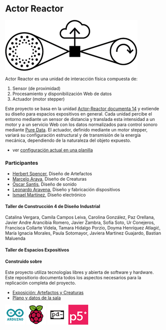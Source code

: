 # Actor Reactor

![Logo Actor Reactor](img/actor-reactor-logo.png)

Actor Reactor es una unidad de interacción física compuesta de:  

1. Sensor (de proximidad)
2. Procesamiento y disponibilización Web de datos
3. Actuador (motor stepper)

Este proyecto se basa en la unidad [Actor-Reactor documenta 14](https://github.com/amereida/actor-re-actor) y extiende su diseño para espacios expositivos en general. Cada unidad percibe el entorno mediante un sensor de distancia y translada esta intensidad a un motor y a un servicio Web con los datos normalizados para control sonoro mediante [Pure Data](https://puredata.info/). El actuador, definido mediante un motor stepper, variará su configuración estructural y de transmisión de la energía mecánica, dependiendo de la naturaleza del objeto expuesto.

* ver [configuración actual en una planilla](https://docs.google.com/spreadsheets/d/1H8SptrEivwXtSlFbvr6E0EB0E-gABvcepRMJ9xA1qTE/edit?usp=sharing) 

### Participantes

* [Herbert Spencer](http://wiki.ead.pucv.cl/index.php/Herbert_Spencer), Diseño de Artefactos
* [Marcelo Araya](http://wiki.ead.pucv.cl/index.php/Marcelo_Araya), Diseño de Creaturas
* [Óscar Santis](https://soundcloud.com/oscarsantis), Diseño de sonido
* [Leonardo Aravena](http://wiki.ead.pucv.cl/index.php/Leonardo_Aravena), Diseño y fabricación dispositivos
* [Ismael Martinez](https://www.linkedin.com/in/ismael-martinez-8bb78ba3/), Diseño electrónico 

#### Taller de Construcción 4 de Diseño Industrial

Catalina Vergara, Camila Campos Leiva, Carolina González, Paz Orellana, Javier Andre Arancibia Romero, Javier Zambra, Sofía Soto, Ur Conejeros, Francisca Collarte Videla, Tamara Hidalgo Porzio, Doyma Henríquez Atlagić, María Ignacia Morales, Paula Sotomayor, Javiera Martinez Guajardo, Bastian Maluenda

#### Taller de Espacios Expositivos

#### Construido sobre

Este proyecto utiliza tecnologías libres y abierta de software y hardware. Este repositiorio documenta todos los aspectos necesarios para la replicación completa del proyecto.

* [Exposición: Artefactos y Creaturas](http://eadpucv.github.io/actor-reactor)
* [Plano y datos de la sala](http://eadpucv.github.io/actor-reactor/www)

![Arduino](img/logo-arduino.png)
![Raspberry](img/logo-raspi.png)
![Pure Data](img/logo-puredata.png)
![P5js](img/logo-p5js.png) 

